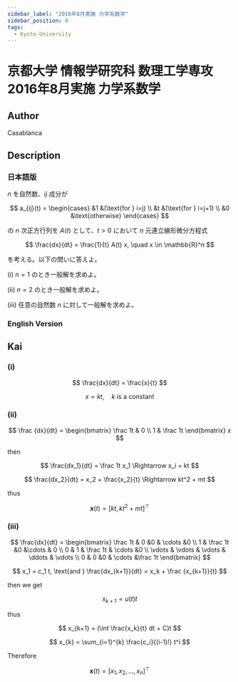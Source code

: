 ```yaml
---
sidebar_label: "2016年8月実施 力学系数学"
sidebar_position: 8
tags:
  - Kyoto-University
---
```

# 京都大学 情報学研究科 数理工学専攻 2016年8月実施 力学系数学

## **Author**
Casablanca

## **Description**
### 日本語版
$n$ を自然数、$ij$ 成分が

$$
a_{ij}(t) = \begin{cases}
&1 &(\text{for } i=j) \\
&t &(\text{for } i=j+1) \\
&0 &\text{otherwise}
\end{cases}
$$

の $n$ 次正方行列を $A(t)$ として、$t > 0$ において $n$ 元連立線形微分方程式

$$
\frac{dx}{dt} = \frac{1}{t} A(t) x, \quad x \in \mathbb{R}^n
$$

を考える。以下の問いに答えよ。

(i) $n = 1$ のとき一般解を求めよ。

(ii) $n = 2$ のとき一般解を求めよ。

(iii) 任意の自然数 $n$ に対して一般解を求めよ。

### English Version


## **Kai**
### (i)

$$
\frac{dx}{dt} = \frac{x}{t}
$$

$$
x = kt, \quad k \text{ is a constant}
$$

### (ii)

$$
\frac {dx}{dt}
 = \begin{bmatrix}
\frac 1t & 0 \\
1 & \frac 1t
\end{bmatrix} x
$$

then

$$
\frac{dx_1}{dt} = \frac 1t x_1 \Rightarrow x_i = kt
$$

$$
\frac{dx_2}{dt} = x_2 + \frac{x_2}{t} \Rightarrow kt^2 + mt
$$

thus

$$
\boldsymbol{x}(t) = [kt, kt^2 + mt]^\top
$$

### (iii)

$$
\frac{dx}{dt} = 
\begin{bmatrix}
\frac 1t & 0 &0 & \cdots &0 \\
1 & \frac 1t &0 &\cdots & 0 \\
0 & 1 & \frac 1t & \cdots &0 \\
\vdots & \vdots & \vdots & \ddots & \vdots \\
0 & 0 &0 & \cdots &\frac 1t
\end{bmatrix}
$$

$$
x_1 = c_1 t, \text{and } \frac{dx_{k+1}}{dt} = x_k + \frac {x_{k+1}}{t}
$$

then we get

$$
x_{k+1} = u(t)t
$$

thus

$$
x_{k+1} = (\int \frac{x_k}{t} dt + C)t
$$

$$
x_{k} = \sum_{i=1}^{k} \frac{c_i}{(i-1)!} t^i
$$

Therefore

$$
\boldsymbol{x}(t) = [x_1, x_2, \ldots, x_n]^\top
$$
